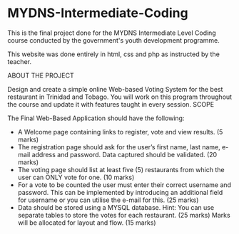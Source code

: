 # MYDNS-Intermediate-Coding
This is the final project done for the MYDNS Intermediate Level Coding course conducted by the government's youth development programme. 

This website was done entirely in html, css and php as instructed by the teacher.

ABOUT THE PROJECT

Design and create a simple online Web-based Voting System for the best restaurant in Trinidad and 
Tobago. 
You will work on this program throughout the course and update it with features taught in every 
session. 
SCOPE 

The Final Web-Based Application should have the following: 
- A Welcome page containing links to register, vote and view results. (5 marks) 
- The registration page should ask for the user’s first name, last name, e-mail address and 
password. Data captured should be validated. (20 marks) 
- The voting page should list at least five (5) restaurants from which the user can ONLY vote 
for one. (10 marks) 
- For a vote to be counted the user must enter their correct username and password. This 
can be implemented by introducing an additional field for username or you can utilise the 
e-mail for this. (25 marks) 
- Data should be stored using a MYSQL database. Hint: You can use separate tables to store 
the votes for each restaurant. (25 marks)
Marks will be allocated for layout and flow. (15 marks)
